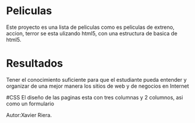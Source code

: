 # Peliculas
Este proyecto es una lista de peliculas como es peliculas de extreno, accion, terror se esta ulizando html5, con una estructura de basica de html5.

# Resultados
Tener el conocimiento suficiente para que el estudiante pueda entender y organizar de una mejor manera
los sitios de web y de negocios en Internet

#CSS
El diseño de las paginas esta con tres columnas y 2 columnos, asi como un formulario 

Autor:Xavier Riera.
